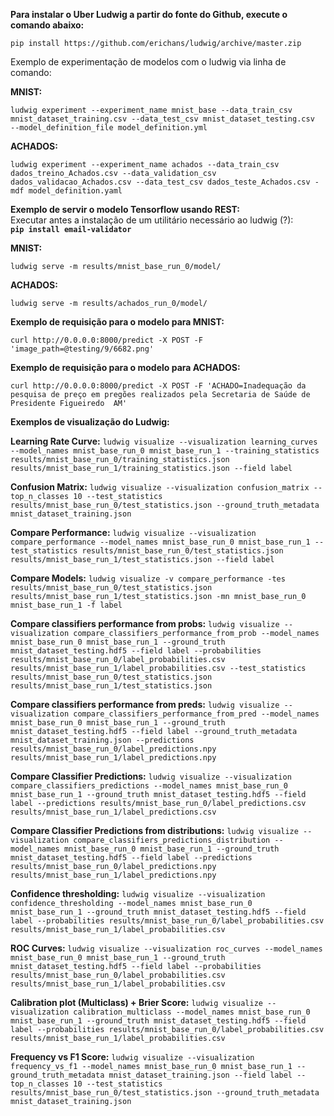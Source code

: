 **Para instalar o Uber Ludwig a partir do fonte do Github, execute o comando abaixo:**
```
pip install https://github.com/erichans/ludwig/archive/master.zip
```
Exemplo de experimentação de modelos com o ludwig via linha de comando:

**MNIST:**
```
ludwig experiment --experiment_name mnist_base --data_train_csv  mnist_dataset_training.csv --data_test_csv mnist_dataset_testing.csv  --model_definition_file model_definition.yml
```
**ACHADOS:**
```
ludwig experiment --experiment_name achados --data_train_csv dados_treino_Achados.csv --data_validation_csv dados_validacao_Achados.csv --data_test_csv dados_teste_Achados.csv -mdf model_definition.yaml
```

**Exemplo de servir o modelo Tensorflow usando REST:**
<br/>Executar antes a instalação de um utilitário necessário ao ludwig (?): <br/>
**```pip install email-validator```**

**MNIST:**
```
ludwig serve -m results/mnist_base_run_0/model/
```
**ACHADOS:**
```
ludwig serve -m results/achados_run_0/model/
```
**Exemplo de requisição para o modelo para MNIST:**
```
curl http://0.0.0.0:8000/predict -X POST -F 'image_path=@testing/9/6682.png'
```
**Exemplo de requisição para o modelo para ACHADOS:**
```
curl http://0.0.0.0:8000/predict -X POST -F 'ACHADO=Inadequação da pesquisa de preço em pregões realizados pela Secretaria de Saúde de Presidente Figueiredo  AM' 
```

**Exemplos de visualização do Ludwig:**

**Learning Rate Curve:**
```ludwig visualize --visualization learning_curves --model_names mnist_base_run_0 mnist_base_run_1 --training_statistics results/mnist_base_run_0/training_statistics.json results/mnist_base_run_1/training_statistics.json --field label```

**Confusion Matrix:**
```ludwig visualize --visualization confusion_matrix --top_n_classes 10 --test_statistics results/mnist_base_run_0/test_statistics.json --ground_truth_metadata mnist_dataset_training.json```

**Compare Performance:**
```ludwig visualize --visualization compare_performance --model_names mnist_base_run_0 mnist_base_run_1 --test_statistics results/mnist_base_run_0/test_statistics.json results/mnist_base_run_1/test_statistics.json --field label```

**Compare Models:**
```ludwig visualize -v compare_performance -tes results/mnist_base_run_0/test_statistics.json results/mnist_base_run_1/test_statistics.json -mn mnist_base_run_0 mnist_base_run_1 -f label```

**Compare classifiers performance from probs:**
```ludwig visualize --visualization compare_classifiers_performance_from_prob --model_names mnist_base_run_0 mnist_base_run_1 --ground_truth mnist_dataset_testing.hdf5 --field label --probabilities results/mnist_base_run_0/label_probabilities.csv results/mnist_base_run_1/label_probabilities.csv --test_statistics results/mnist_base_run_0/test_statistics.json results/mnist_base_run_1/test_statistics.json```

**Compare classifiers performance from preds:**
```ludwig visualize --visualization compare_classifiers_performance_from_pred --model_names mnist_base_run_0 mnist_base_run_1 --ground_truth mnist_dataset_testing.hdf5 --field label --ground_truth_metadata mnist_dataset_training.json --predictions results/mnist_base_run_0/label_predictions.npy results/mnist_base_run_1/label_predictions.npy```

**Compare Classifier Predictions:**
```ludwig visualize --visualization compare_classifiers_predictions --model_names mnist_base_run_0 mnist_base_run_1 --ground_truth mnist_dataset_testing.hdf5 --field label --predictions results/mnist_base_run_0/label_predictions.csv results/mnist_base_run_1/label_predictions.csv```

**Compare Classifier Predictions from distributions:**
```ludwig visualize --visualization compare_classifiers_predictions_distribution --model_names mnist_base_run_0 mnist_base_run_1 --ground_truth mnist_dataset_testing.hdf5 --field label --predictions results/mnist_base_run_0/label_predictions.npy results/mnist_base_run_1/label_predictions.npy```

**Confidence thresholding:**
```ludwig visualize --visualization confidence_thresholding --model_names mnist_base_run_0 mnist_base_run_1 --ground_truth mnist_dataset_testing.hdf5 --field label --probabilities results/mnist_base_run_0/label_probabilities.csv results/mnist_base_run_1/label_probabilities.csv```

**ROC Curves:**
```ludwig visualize --visualization roc_curves --model_names mnist_base_run_0 mnist_base_run_1 --ground_truth mnist_dataset_testing.hdf5 --field label --probabilities results/mnist_base_run_0/label_probabilities.csv results/mnist_base_run_1/label_probabilities.csv```

**Calibration plot (Multiclass) + Brier Score:**
```ludwig visualize --visualization calibration_multiclass --model_names mnist_base_run_0 mnist_base_run_1 --ground_truth mnist_dataset_testing.hdf5 --field label --probabilities results/mnist_base_run_0/label_probabilities.csv results/mnist_base_run_1/label_probabilities.csv```

**Frequency vs F1 Score:**
```ludwig visualize --visualization frequency_vs_f1 --model_names mnist_base_run_0 mnist_base_run_1 --ground_truth_metadata mnist_dataset_training.json --field label --top_n_classes 10 --test_statistics results/mnist_base_run_0/test_statistics.json --ground_truth_metadata mnist_dataset_training.json```

